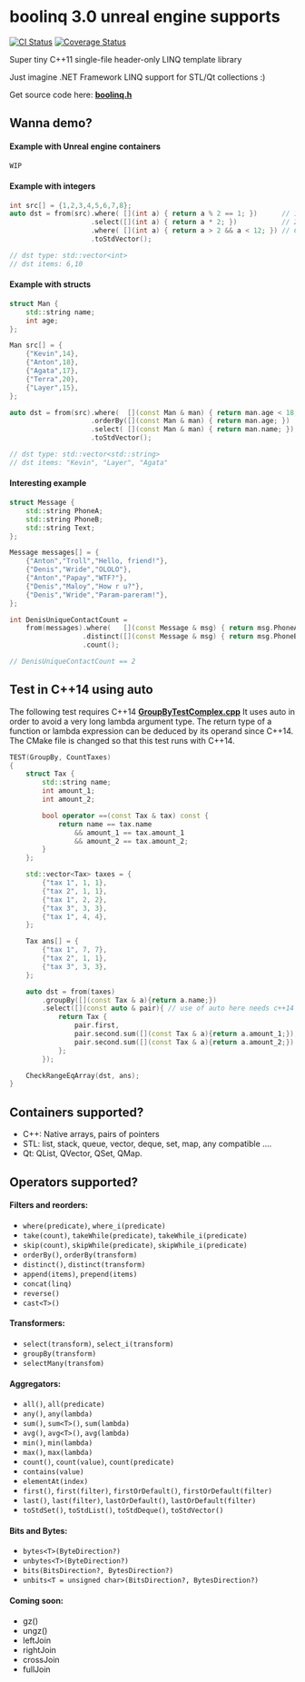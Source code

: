 # boolinq 3.0 unreal engine supports

[![CI Status](https://travis-ci.com/k06a/boolinq.svg?branch=master)](https://app.travis-ci.com/github/k06a/boolinq)
[![Coverage Status](https://coveralls.io/repos/github/k06a/boolinq/badge.svg?branch=master)](https://coveralls.io/github/k06a/boolinq?branch=master)

Super tiny C++11 single-file header-only LINQ template library

Just imagine .NET Framework LINQ support for STL/Qt collections :)

Get source code here: **[boolinq.h](/include/boolinq/boolinq.h)**

## Wanna demo?

#### Example with Unreal engine containers

```C++
WIP
```

#### Example with integers

```C++
int src[] = {1,2,3,4,5,6,7,8};
auto dst = from(src).where( [](int a) { return a % 2 == 1; })      // 1,3,5,7
                    .select([](int a) { return a * 2; })           // 2,6,10,14
                    .where( [](int a) { return a > 2 && a < 12; }) // 6,10
                    .toStdVector();

// dst type: std::vector<int>
// dst items: 6,10
```

#### Example with structs

```C++
struct Man {
    std::string name;
    int age;
};

Man src[] = {
    {"Kevin",14},
    {"Anton",18},
    {"Agata",17},
    {"Terra",20},
    {"Layer",15},
};

auto dst = from(src).where(  [](const Man & man) { return man.age < 18; })
                    .orderBy([](const Man & man) { return man.age; })
                    .select( [](const Man & man) { return man.name; })
                    .toStdVector();

// dst type: std::vector<std::string>
// dst items: "Kevin", "Layer", "Agata"
```

#### Interesting example

```C++
struct Message {
    std::string PhoneA;
    std::string PhoneB;
    std::string Text;
};

Message messages[] = {
    {"Anton","Troll","Hello, friend!"},
    {"Denis","Wride","OLOLO"},
    {"Anton","Papay","WTF?"},
    {"Denis","Maloy","How r u?"},
    {"Denis","Wride","Param-pareram!"},
};

int DenisUniqueContactCount =
    from(messages).where(   [](const Message & msg) { return msg.PhoneA == "Denis"; })
                  .distinct([](const Message & msg) { return msg.PhoneB; })
                  .count();

// DenisUniqueContactCount == 2    
```
## Test in C++14 using auto
The following test requires C++14  **[GroupByTestComplex.cpp](/include/boolinq/test.GroupByTestComplex.cpp)** It uses auto in order to avoid a very long lambda argument type.
The return type of a function or lambda expression can be deduced by its operand since C++14. The CMake file is changed so that this test runs with C++14.
```C++
TEST(GroupBy, CountTaxes)
{
    struct Tax {
        std::string name;
        int amount_1;
        int amount_2;

        bool operator ==(const Tax & tax) const {
            return name == tax.name
                && amount_1 == tax.amount_1
                && amount_2 == tax.amount_2;
        }
    };

    std::vector<Tax> taxes = {
        {"tax 1", 1, 1},
        {"tax 2", 1, 1},
        {"tax 1", 2, 2},
        {"tax 3", 3, 3},
        {"tax 1", 4, 4},
    };

    Tax ans[] = {
        {"tax 1", 7, 7},
        {"tax 2", 1, 1},
        {"tax 3", 3, 3},
    };

    auto dst = from(taxes)
        .groupBy([](const Tax & a){return a.name;})
        .select([](const auto & pair){ // use of auto here needs c++14
            return Tax {
                pair.first,
                pair.second.sum([](const Tax & a){return a.amount_1;}),
                pair.second.sum([](const Tax & a){return a.amount_2;})
            };
        });

    CheckRangeEqArray(dst, ans);
}
```

## Containers supported?

- C++: Native arrays, pairs of pointers
- STL: list, stack, queue, vector, deque, set, map, any compatible ....
- Qt: QList, QVector, QSet, QMap.

## Operators supported?

#### Filters and reorders:

- `where(predicate)`, `where_i(predicate)`
- `take(count)`, `takeWhile(predicate)`, `takeWhile_i(predicate)`
- `skip(count)`, `skipWhile(predicate)`, `skipWhile_i(predicate)`
- `orderBy()`, `orderBy(transform)`
- `distinct()`, `distinct(transform)`
- `append(items)`, `prepend(items)`
- `concat(linq)`
- `reverse()`
- `cast<T>()`

#### Transformers:

- `select(transform)`, `select_i(transform)`
- `groupBy(transform)`
- `selectMany(transfom)`

#### Aggregators:

- `all()`, `all(predicate)`
- `any()`, `any(lambda)`
- `sum()`, `sum<T>()`, `sum(lambda)`
- `avg()`, `avg<T>()`, `avg(lambda)`
- `min()`, `min(lambda)`
- `max()`, `max(lambda)`
- `count()`, `count(value)`, `count(predicate)`
- `contains(value)`
- `elementAt(index)`
- `first()`, `first(filter)`, `firstOrDefault()`, `firstOrDefault(filter)`
- `last()`, `last(filter)`, `lastOrDefault()`, `lastOrDefault(filter)`
- `toStdSet()`, `toStdList()`, `toStdDeque()`, `toStdVector()`

#### Bits and Bytes:

- `bytes<T>(ByteDirection?)`
- `unbytes<T>(ByteDirection?)`
- `bits(BitsDirection?, BytesDirection?)`
- `unbits<T = unsigned char>(BitsDirection?, BytesDirection?)`

#### Coming soon:

- gz()
- ungz()
- leftJoin
- rightJoin
- crossJoin
- fullJoin
